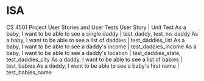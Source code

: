# ISA
CS 4501 Project
User Stories and User Tests
User Story | Unit Test
As a baby, I want to be able to see a single daddy | test_daddy, test_no_daddy
As a baby, I want to be able to see a list of daddies | test_daddies_list
As a baby, I want to be able to see a daddy's income | test_daddies_income
As a baby, I want to be able to see a daddy's location | test_daddies_state, test_daddies_city
As a daddy, I want to be able to see a list of babies | test_babies
As a daddy, I want to be able to see a baby's first name | test_babies_name
